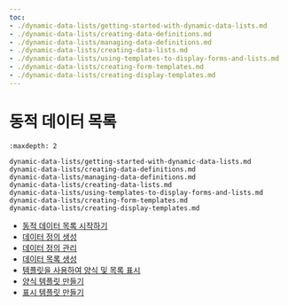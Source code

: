 ```yaml
---
toc:
- ./dynamic-data-lists/getting-started-with-dynamic-data-lists.md
- ./dynamic-data-lists/creating-data-definitions.md
- ./dynamic-data-lists/managing-data-definitions.md
- ./dynamic-data-lists/creating-data-lists.md
- ./dynamic-data-lists/using-templates-to-display-forms-and-lists.md
- ./dynamic-data-lists/creating-form-templates.md
- ./dynamic-data-lists/creating-display-templates.md
---
```

# 동적 데이터 목록

```{toctree}
:maxdepth: 2

dynamic-data-lists/getting-started-with-dynamic-data-lists.md
dynamic-data-lists/creating-data-definitions.md
dynamic-data-lists/managing-data-definitions.md
dynamic-data-lists/creating-data-lists.md
dynamic-data-lists/using-templates-to-display-forms-and-lists.md
dynamic-data-lists/creating-form-templates.md
dynamic-data-lists/creating-display-templates.md
```

* [동적 데이터 목록 시작하기](./dynamic-data-lists/getting-started-with-dynamic-data-lists.md)
* [데이터 정의 생성](./dynamic-data-lists/creating-data-definitions.md)
* [데이터 정의 관리](./dynamic-data-lists/managing-data-definitions.md)
* [데이터 목록 생성](./dynamic-data-lists/creating-data-lists.md)
* [템플릿을 사용하여 양식 및 목록 표시](./dynamic-data-lists/using-templates-to-display-forms-and-lists.md)
* [양식 템플릿 만들기](./dynamic-data-lists/creating-form-templates.md)
* [표시 템플릿 만들기](./dynamic-data-lists/creating-display-templates.md)
